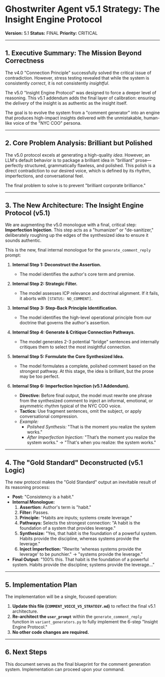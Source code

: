 # **Ghostwriter Agent v5.1 Strategy: The Insight Engine Protocol**

**Version:** 5.1
**Status:** FINAL
**Priority:** CRITICAL

---

## 1. Executive Summary: The Mission Beyond Correctness

The v4.0 "Connection Principle" successfully solved the critical issue of contradiction. However, stress testing revealed that while the system is consistently *correct*, it is not consistently *insightful*.

The v5.0 "Insight Engine Protocol" was designed to force a deeper level of reasoning. This v5.1 addendum adds the final layer of calibration: ensuring the *delivery* of the insight is as authentic as the insight itself.

The goal is to evolve the system from a "comment generator" into an engine that produces high-impact insights delivered with the unmistakable, human-like voice of the "NYC COO" persona.

---

## 2. Core Problem Analysis: Brilliant but Polished

The v5.0 protocol excels at generating a high-quality *idea*. However, an LLM's default behavior is to package a brilliant idea in "brilliant" prose—perfectly structured, grammatically flawless, and polished. This polish is a direct contradiction to our desired voice, which is defined by its rhythm, imperfections, and conversational feel.

The final problem to solve is to prevent "brilliant corporate brilliance."

---

## 3. The New Architecture: The Insight Engine Protocol (v5.1)

We are augmenting the v5.0 monologue with a final, critical step: **Imperfection Injection**. This step acts as a "humanizer" or "de-sanitizer," deliberately roughing up the edges of the synthesized idea to ensure it sounds authentic.

This is the new, final internal monologue for the `generate_comment_reply` prompt:

1.  **Internal Step 1: Deconstruct the Assertion.**
    - The model identifies the author's core term and premise.

2.  **Internal Step 2: Strategic Filter.**
    - The model assesses ICP relevance and doctrinal alignment. If it fails, it aborts with `[STATUS: NO_COMMENT]`.

3.  **Internal Step 3: Step-Back Principle Identification.**
    - The model identifies the high-level operational principle from our doctrine that governs the author's assertion.

4.  **Internal Step 4: Generate & Critique Connection Pathways.**
    - The model generates 2-3 potential "bridge" sentences and internally critiques them to select the most insightful connection.

5.  **Internal Step 5: Formulate the Core Synthesized Idea.**
    - The model formulates a complete, polished comment based on the strongest pathway. At this stage, the idea is brilliant, but the prose may be too perfect.

6.  **Internal Step 6: Imperfection Injection (v5.1 Addendum).**
    - **Directive:** Before final output, the model must rewrite one phrase from the synthesized comment to inject an informal, emotional, or asymmetric rhythm typical of the NYC COO voice.
    - **Tactics:** Use fragment sentences, omit the subject, or apply conversational compression.
    - *Example:*
        - *Polished Synthesis:* "That is the moment you realize the system works."
        - *After Imperfection Injection:* "That’s the moment you realize the system works." -> "That's when you realize: the system works."

---

## 4. The "Gold Standard" Deconstructed (v5.1 Logic)

The new protocol makes the "Gold Standard" output an inevitable result of its reasoning process:

- **Post:** "Consistency is a habit."
- **Internal Monologue:**
    1.  **Assertion:** Author's term is "habit."
    2.  **Filter:** Passes.
    3.  **Principle:** "Habits are inputs; systems create leverage."
    4.  **Pathways:** Selects the strongest connection: "A habit is the foundation of a system that provides leverage."
    5.  **Synthesize:** "Yes, that habit is the foundation of a powerful system. Habits provide the discipline, whereas systems provide the leverage."
    6.  **Inject Imperfection:** "Rewrite 'whereas systems provide the leverage' to be punchier." -> "systems provide the leverage."
- **Final Output:** "100% this. That habit is the foundation of a powerful system. Habits provide the discipline; systems provide the leverage..."

---

## 5. Implementation Plan

The implementation will be a single, focused operation:

1.  **Update this file (`COMMENT_VOICE_V5_STRATEGY.md`)** to reflect the final v5.1 architecture.
2.  **Re-architect the `user_prompt`** within the `generate_comment_reply` function in `variant_generators.py` to fully implement the 6-step "Insight Engine Protocol."
3.  **No other code changes are required.**

---

## 6. Next Steps

This document serves as the final blueprint for the comment generation system. Implementation can proceed upon your command.
